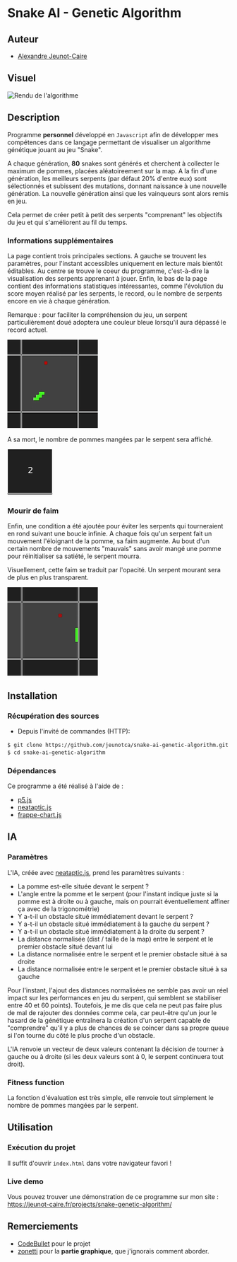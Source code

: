 # Snake AI - Genetic Algorithm

## Auteur

- [Alexandre Jeunot-Caire](https://github.com/jeunotca)

## Visuel

<img src="./img/demo.gif" alt="Rendu de l'algorithme" style="margin: auto;"/>

## Description

Programme <b>personnel</b> développé en `Javascript` afin de développer mes compétences dans ce langage permettant de visualiser un algorithme génétique jouant au jeu "Snake".

A chaque génération, **80** snakes sont générés et cherchent à collecter le maximum de pommes, placées aléatoireement sur la map. A la fin d'une génération, les meilleurs serpents (par défaut 20% d'entre eux) sont sélectionnés et subissent des mutations, donnant naissance à une nouvelle génération. La nouvelle génération ainsi que les vainqueurs sont alors remis en jeu.

Cela permet de créer petit à petit des serpents "comprenant" les objectifs du jeu et qui s'améliorent au fil du temps.

### Informations supplémentaires

La page contient trois principales sections. A gauche se trouvent les paramètres, pour l'instant accessibles uniquement en lecture mais bientôt éditables. Au centre se trouve le coeur du programme, c'est-à-dire la visualisation des serpents apprenant à jouer. Enfin, le bas de la page contient des informations statistiques intéressantes, comme l'évolution du score moyen réalisé par les serpents, le record, ou le nombre de serpents encore en vie à chaque génération.

Remarque : pour faciliter la compréhension du jeu, un serpent particulièrement doué adoptera une couleur bleue lorsqu'il aura dépassé le record actuel.

<img src="./img/new-record.gif" alt="When a snake beats the highscore" style="margin: auto;"/>

A sa mort, le nombre de pommes mangées par le serpent sera affiché.

<img src="./img/score.png" alt="Score of a snake" style="margin: auto;"/>

### Mourir de faim

Enfin, une condition a été ajoutée pour éviter les serpents qui tourneraient en rond suivant une boucle infinie. A chaque fois qu'un serpent fait un mouvement l'éloignant de la pomme, sa faim augmente. Au bout d'un certain nombre de mouvements "mauvais" sans avoir mangé une pomme pour réinitialiser sa satiété, le serpent mourra.

Visuellement, cette faim se traduit par l'opacité. Un serpent mourant sera de plus en plus transparent.

<img src="./img/hungry.gif" alt="A snake dying of hunger" style="margin: auto;"/>

## Installation

### Récupération des sources

* Depuis l'invité de commandes (HTTP):
```bash
$ git clone https://github.com/jeunotca/snake-ai-genetic-algorithm.git
$ cd snake-ai-genetic-algorithm
```

### Dépendances

Ce programme a été réalisé à l'aide de :
- [p5.js](https://p5js.org/)
- [neataptic.js](https://wagenaartje.github.io/neataptic/)
- [frappe-chart.js](https://frappe.io/charts)


## IA

### Paramètres

L'IA, créée avec [neataptic.js](https://wagenaartje.github.io/neataptic/), prend les paramètres suivants :
- La pomme est-elle située devant le serpent ?
- L'angle entre la pomme et le serpent (pour l'instant indique juste si la pomme est à droite ou à gauche, mais on pourrait éventuellement affiner ça avec de la trigonométrie)
- Y a-t-il un obstacle situé immédiatement devant le serpent ?
- Y a-t-il un obstacle situé immédiatement à la gauche du serpent ?
- Y a-t-il un obstacle situé immédiatement à la droite du serpent ?
- La distance normalisée (dist / taille de la map) entre le serpent et le premier obstacle situé devant lui
- La distance normalisée entre le serpent et le premier obstacle situé à sa droite
- La distance normalisée entre le serpent et le premier obstacle situé à sa gauche

Pour l'instant, l'ajout des distances normalisées ne semble pas avoir un réel impact sur les performances en jeu du serpent, qui semblent se stabiliser entre 40 et 60 points). Toutefois, je me dis que cela ne peut pas faire plus de mal de rajouter des données comme cela, car peut-être qu'un jour le hasard de la génétique entraînera la création d'un serpent capable de "comprendre" qu'il y a plus de chances de se coincer dans sa propre queue si l'on tourne du côté le plus proche d'un obstacle.

L'IA renvoie un vecteur de deux valeurs contenant la décision de tourner à gauche ou à droite (si les deux valeurs sont à 0, le serpent continuera tout droit).

### Fitness function

La fonction d'évaluation est très simple, elle renvoie tout simplement le nombre de pommes mangées par le serpent.

## Utilisation

### Exécution du projet

Il suffit d'ouvrir `index.html` dans votre navigateur favori !

### Live demo

Vous pouvez trouver une démonstration de ce programme sur mon site : https://jeunot-caire.fr/projects/snake-genetic-algorithm/

## Remerciements

- [CodeBullet](https://www.youtube.com/watch?v=3bhP7zulFfY) pour le projet
- [zonetti](https://github.com/zonetti/snake-neural-network) pour la **partie graphique**, que j'ignorais comment aborder.
